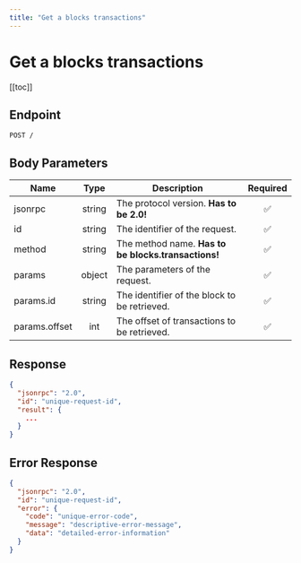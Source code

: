 ```yaml
---
title: "Get a blocks transactions"
---
```


# Get a blocks transactions

[[toc]]

## Endpoint

```
POST /
```

## Body Parameters

| Name          | Type   | Description                                         | Required           |
|---------------|:------:|-----------------------------------------------------|:------------------:|
| jsonrpc       | string | The protocol version. **Has to be 2.0!**            | :white_check_mark: |
| id            | string | The identifier of the request.                      | :white_check_mark: |
| method        | string | The method name. **Has to be blocks.transactions!** | :white_check_mark: |
| params        | object | The parameters of the request.                      | :white_check_mark: |
| params.id     | string | The identifier of the block to be retrieved.        | :white_check_mark: |
| params.offset | int    | The offset of transactions to be retrieved.         | :white_check_mark: |

## Response

```json
{
  "jsonrpc": "2.0",
  "id": "unique-request-id",
  "result": {
    ...
  }
}
```

## Error Response

```json
{
  "jsonrpc": "2.0",
  "id": "unique-request-id",
  "error": {
    "code": "unique-error-code",
    "message": "descriptive-error-message",
    "data": "detailed-error-information"
  }
}
```
